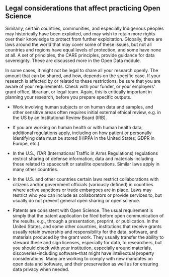 ## Legal considerations that affect practicing Open Science

Similarly, certain countries, communities, and especially Indigenous peoples may historically have been exploited, and may wish to retain more rights over their knowledge to protect from further exploitation.
Globally, there are laws around the world that may cover some of these issues, but not all countries and regions have equal levels of protection, and some have none at all.
A set of principles, the CARE principles, provide guidance for data sovereignty.
These are discussed more in the Open Data module.

In some cases, it might not be legal to share all your research openly.
The amount that can be shared, and how, depends on the specific case.
If your research is affected by or related to these restrictions, be sure that you are aware of your requirements.
Check with your funder, or your employers’ grant office, librarian, or legal team.
Again, this is critically important in planning your research, before you prepare specific outputs.
  
- Work involving human subjects or on human data and samples, and other sensitive areas often requires initial external ethical review, e.g. in the US by an Institutional Review Board (IRB).

- If you are working on human health or with human health data, additional regulations apply, including on how patient or personally identifying data must be stored (HIPPA in the United States; GDPR in Europe, etc.)

- In the U.S., ITAR (International Traffic in Arms Regulations) regulations restrict sharing of defense information, data and materials including those related to spacecraft or satellite operations.
Similar laws apply in many other countries.

- In the U.S. and other countries certain laws restrict collaborations with citizens and/or government officials (variously defined) in countries where active sanctions or trade embargoes are in place.
Laws may restrict who you can include as collaborators or provide services to, but usually do not prevent general open sharing or open science.

- Patents are consistent with Open Science.
The usual requirement is simply that the patent application be filed before open communication of the results, e.g., through a presentation, preprint, or publication.
In the United States, and some other countries, institutions that receive grants usually retain ownership and responsibility for the data, software, and materials produced by the grant work.
They usually transfer the ability to steward these and sign licenses, especially for data, to researchers, but you should check with your institution, especially around materials, discoveries–including software–that might have intellectual property considerations.
Many are working to comply with new mandates on open data and software, and their preservation as well as for ensuring data privacy when needed. 
